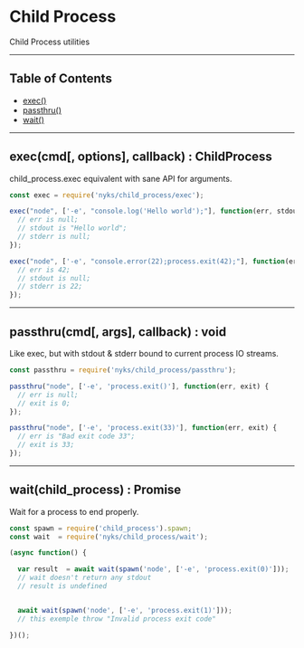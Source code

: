 # Child Process

Child Process utilities

------

## Table of Contents

  * [exec()](#exec)
  * [passthru()](#passthru)
  * [wait()](#wait)

------

<a name="exec"></a>
## exec(cmd[, options], callback) : ChildProcess

child_process.exec equivalent with sane API for arguments.

```javascript
const exec = require('nyks/child_process/exec');

exec("node", ['-e', "console.log('Hello world');"], function(err, stdout, stderr) {
  // err is null;
  // stdout is "Hello world";
  // stderr is null;
});

exec("node", ['-e', "console.error(22);process.exit(42);"], function(err, stdout, stderr) {
  // err is 42;
  // stdout is null;
  // stderr is 22;
});
```

------

<a name="passthru"></a>
## passthru(cmd[, args], callback) : void

Like exec, but with stdout & stderr bound to current process IO streams.

```javascript
const passthru = require('nyks/child_process/passthru');

passthru("node", ['-e', 'process.exit()'], function(err, exit) {
  // err is null;
  // exit is 0;
});

passthru("node", ['-e', 'process.exit(33)'], function(err, exit) {
  // err is "Bad exit code 33";
  // exit is 33;
});
```

------

<a name="wait"></a>
## wait(child_process) : Promise

Wait for a process to end properly.

```javascript
const spawn = require('child_process').spawn;
const wait  = require('nyks/child_process/wait');

(async function() {

  var result  = await wait(spawn('node', ['-e', 'process.exit(0)']));
  // wait doesn't return any stdout
  // result is undefined


  await wait(spawn('node', ['-e', 'process.exit(1)']));
  // this exemple throw "Invalid process exit code"

})();
```
